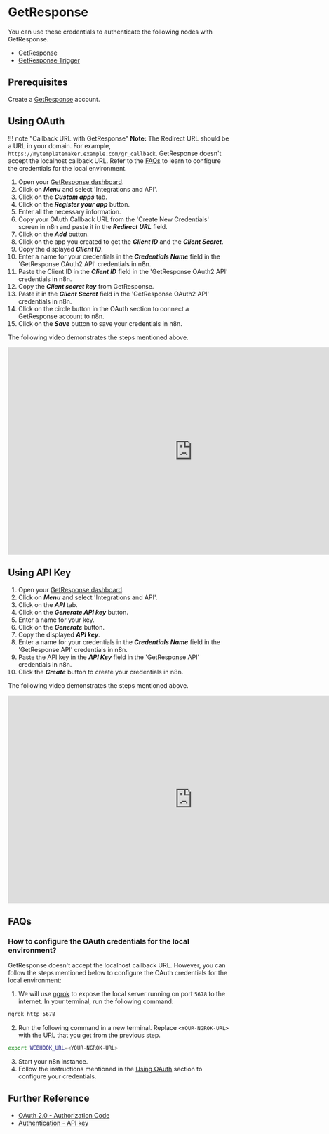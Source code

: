 # GetResponse

You can use these credentials to authenticate the following nodes with GetResponse.

- [GetResponse](/integrations/builtin/app-nodes/n8n-nodes-base.getresponse/)
- [GetResponse Trigger](/integrations/builtin/trigger-nodes/n8n-nodes-base.getresponsetrigger/)

## Prerequisites

Create a [GetResponse](https://www.getresponse.com/) account.

## Using OAuth

!!! note "Callback URL with GetResponse"
    **Note:** The Redirect URL should be a URL in your domain. For example, `https://mytemplatemaker.example.com/gr_callback`. GetResponse doesn't accept the localhost callback URL. Refer to the [FAQs](#_1-how-to-configure-the-oauth-credentials-for-the-local-environment) to learn to configure the credentials for the local environment.


1. Open your [GetResponse dashboard](https://app.getresponse.com/dashboard).
2. Click on ***Menu*** and select 'Integrations and API'.
3. Click on the ***Custom apps*** tab.
4. Click on the ***Register your app*** button.
5. Enter all the necessary information.
6. Copy your OAuth Callback URL from the 'Create New Credentials' screen in n8n and paste it in the ***Redirect URL*** field.
7. Click on the ***Add*** button.
8. Click on the app you created to get the ***Client ID*** and the ***Client Secret***.
9. Copy the displayed ***Client ID***.
10. Enter a name for your credentials in the ***Credentials Name*** field in the 'GetResponse OAuth2 API' credentials in n8n.
11. Paste the Client ID in the ***Client ID*** field in the 'GetResponse OAuth2 API' credentials in n8n.
12. Copy the ***Client secret key*** from GetResponse.
13. Paste it in the ***Client Secret*** field in the 'GetResponse OAuth2 API' credentials in n8n.
14. Click on the circle button in the OAuth section to connect a GetResponse account to n8n.
15. Click on the ***Save*** button to save your credentials in n8n.

The following video demonstrates the steps mentioned above.

<div class="video-container">
<iframe width="840" height="472.5" src="https://www.youtube.com/embed/UFMpTJyPY4w" frameborder="0" allow="accelerometer; autoplay; clipboard-write; encrypted-media; gyroscope; picture-in-picture" allowfullscreen></iframe>
</div>

## Using API Key

1. Open your [GetResponse dashboard](https://app.getresponse.com/dashboard).
2. Click on ***Menu*** and select 'Integrations and API'.
3. Click on the ***API*** tab.
4. Click on the ***Generate API key*** button.
5. Enter a name for your key.
6. Click on the ***Generate*** button.
7. Copy the displayed ***API key***.
8. Enter a name for your credentials in the ***Credentials Name*** field in the 'GetResponse API' credentials in n8n.
9. Paste the API key in the ***API Key*** field in the 'GetResponse API' credentials in n8n.
10. Click the ***Create*** button to create your credentials in n8n.

The following video demonstrates the steps mentioned above.

<div class="video-container">
<iframe width="840" height="472.5" src="https://www.youtube.com/embed/hs7nwmpQujk" frameborder="0" allow="accelerometer; autoplay; clipboard-write; encrypted-media; gyroscope; picture-in-picture" allowfullscreen></iframe>
</div>

## FAQs

### How to configure the OAuth credentials for the local environment?
GetResponse doesn't accept the localhost callback  URL. However, you can follow the steps mentioned below to configure the OAuth credentials for the local environment:
1. We will use [ngrok](https://ngrok.com/) to expose the local server running on port `5678` to the internet. In your terminal, run the following command:
```sh
ngrok http 5678
```
2. Run the following command in a new terminal. Replace `<YOUR-NGROK-URL>` with the URL that you get from the previous step.
```sh
export WEBHOOK_URL=<YOUR-NGROK-URL>
```
3. Start your n8n instance.
4. Follow the instructions mentioned in the [Using OAuth](#using-oauth) section to configure your credentials.

## Further Reference

- [OAuth 2.0 - Authorization Code](https://apidocs.getresponse.com/v3/case-study/oauth2-authorization-code)
- [Authentication - API key](https://apireference.getresponse.com/#section/Authentication)
